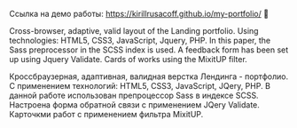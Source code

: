 Ссылка на демо работы: https://kirillrusacoff.github.io/my-portfolio/ 💼

Cross-browser, adaptive, valid layout of the Landing portfolio. Using technologies: HTML5, CSS3, JavaScript, Jquery, PHP. In this paper, the Sass preprocessor in the SCSS index is used. A feedback form has been set up using Jquery Validate. Cards of works using the MixitUP filter.

Кроссбраузерная, адаптивная, валидная верстка Лендинга - портфолио. С применением технологий: HTML5, CSS3, JavaScript, JQery, PHP. В данной работе использован препроцессор Sass в индексе SCSS.
Настроена форма обратной связи с применением JQery Validate. Карточкми работ с применением фильтра MixitUP.
